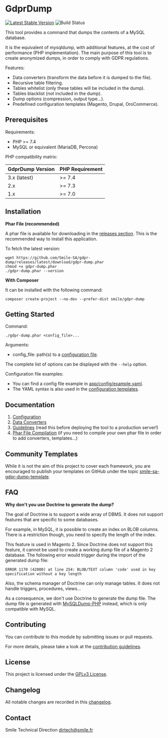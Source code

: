# GdprDump

[![Latest Stable Version](https://poser.pugx.org/smile/gdpr-dump/v/stable)](https://packagist.org/packages/smile/gdpr-dump)
![Build Status](https://github.com/Smile-SA/gdpr-dump/workflows/CI/badge.svg)

This tool provides a command that dumps the contents of a MySQL database.

It is the equivalent of mysqldump, with additional features, at the cost of performance (PHP implementation).
The main purpose of this tool is to create anonymized dumps, in order to comply with GDPR regulations.

Features:

- Data converters (transform the data before it is dumped to the file).
- Recursive table filtering.
- Tables whitelist (only these tables will be included in the dump).
- Tables blacklist (not included in the dump).
- Dump options (compression, output type...).
- Predefined configuration templates (Magento, Drupal, OroCommerce).

## Prerequisites

Requirements:

- PHP >= 7.4
- MySQL or equivalent (MariaDB, Percona)

PHP compatibility matrix:

**GdprDump Version** | **PHP Requirement**
---|---
3.x (latest) | \>= 7.4
2.x | \>= 7.3
1.x | \>= 7.0

## Installation

**Phar File (recommended)**

A phar file is available for downloading in the [releases section](https://github.com/Smile-SA/gdpr-dump/releases).
This is the recommended way to install this application.

To fetch the latest version:

```
wget https://github.com/Smile-SA/gdpr-dump/releases/latest/download/gdpr-dump.phar
chmod +x gdpr-dump.phar
./gdpr-dump.phar --version
```

**With Composer**

It can be installed with the following command:

```
composer create-project --no-dev --prefer-dist smile/gdpr-dump
```

## Getting Started

Command:

```
./gdpr-dump.phar <config_file>...
```

Arguments:

- config_file: path(s) to a [configuration file](docs/01-configuration.md).

The complete list of options can be displayed with the `--help` option.

Configuration file examples:

- You can find a config file example in [app/config/example.yaml](app/config/example.yaml).
- The YAML syntax is also used in the [configuration templates](app/config/templates).

## Documentation

1. [Configuration](docs/01-configuration.md)
2. [Data Converters](docs/02-converters.md)
3. [Guidelines](docs/03-guidelines.md) (read this before deploying the tool to a production server!)
4. [Phar File Compilation](docs/04-phar.md) (if you need to compile your own phar file in order to add converters, templates...)

## Community Templates

While it is not the aim of this project to cover each framework, you are encouraged to publish your templates on GitHub under the topic [smile-sa-gdpr-dump-template](https://github.com/topics/smile-sa-gdpr-dump-template).

## FAQ

**Why don't you use Doctrine to generate the dump?**

The goal of Doctrine is to support a wide array of DBMS.
It does not support features that are specific to some databases.

For example, in MySQL, it is possible to create an index on BLOB columns.
There is a restriction though, you need to specify the length of the index.

This feature is used in Magento 2.
Since Doctrine does not support this feature, it cannot be used to create a working dump file of a Magento 2 database.
The following error would trigger during the import of the generated dump file:

```
ERROR 1170 (42000) at line 254: BLOB/TEXT column 'code' used in key specification without a key length
```

Also, the schema manager of Doctrine can only manage tables.
It does not handle triggers, procedures, views...

As a consequence, we don't use Doctrine to generate the dump file.
The dump file is generated with [MySQLDump-PHP](https://github.com/ifsnop/mysqldump-php) instead, which is only compatible with MySQL.

## Contributing

You can contribute to this module by submitting issues or pull requests.

For more details, please take a look at the [contribution guidelines](CONTRIBUTING.md).

## License

This project is licensed under the [GPLv3 License](LICENSE.md).

## Changelog

All notable changes are recorded in this [changelog](CHANGELOG.md).

## Contact

Smile Technical Direction <dirtech@smile.fr>
